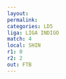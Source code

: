 ```yaml
---
layout: 
permalink: 
categories: LD5
liga: LIGA INDIGO
match: 4
local: SHIN
r1: 0
r2: 2
out: FTB
---
```

